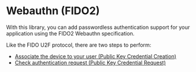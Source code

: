 Webauthn (FIDO2)
================

With this library, you can add passwordless authentication support for your application using the FIDO2 Webauthn specification.

Like the FIDO U2F protocol, there are two steps to perform:

* [Associate the device to your user (Public Key Credential Creation)](PublicKeyCredentialCreation.md)
* [Check authentication request (Public Key Credential Request)](PublicKeyCredentialRequest.md)
